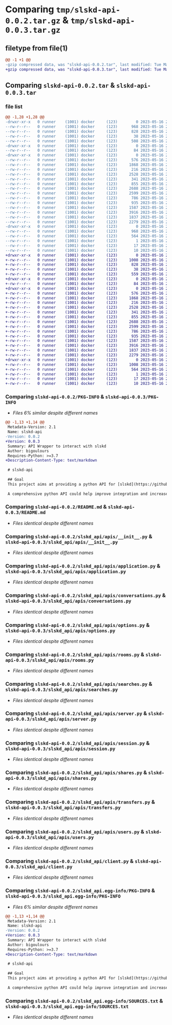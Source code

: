 # Comparing `tmp/slskd-api-0.0.2.tar.gz` & `tmp/slskd-api-0.0.3.tar.gz`

## filetype from file(1)

```diff
@@ -1 +1 @@
-gzip compressed data, was "slskd-api-0.0.2.tar", last modified: Tue May 16 21:46:03 2023, max compression
+gzip compressed data, was "slskd-api-0.0.3.tar", last modified: Tue May 16 21:53:24 2023, max compression
```

## Comparing `slskd-api-0.0.2.tar` & `slskd-api-0.0.3.tar`

### file list

```diff
@@ -1,28 +1,28 @@
-drwxr-xr-x   0 runner    (1001) docker     (123)        0 2023-05-16 21:46:03.869286 slskd-api-0.0.2/
--rw-r--r--   0 runner    (1001) docker     (123)      968 2023-05-16 21:46:03.869286 slskd-api-0.0.2/PKG-INFO
--rw-r--r--   0 runner    (1001) docker     (123)      828 2023-05-16 21:45:44.000000 slskd-api-0.0.2/README.md
--rw-r--r--   0 runner    (1001) docker     (123)       38 2023-05-16 21:46:03.869286 slskd-api-0.0.2/setup.cfg
--rw-r--r--   0 runner    (1001) docker     (123)      508 2023-05-16 21:45:44.000000 slskd-api-0.0.2/setup.py
-drwxr-xr-x   0 runner    (1001) docker     (123)        0 2023-05-16 21:46:03.865286 slskd-api-0.0.2/slskd_api/
--rw-r--r--   0 runner    (1001) docker     (123)       84 2023-05-16 21:45:44.000000 slskd-api-0.0.2/slskd_api/__init__.py
-drwxr-xr-x   0 runner    (1001) docker     (123)        0 2023-05-16 21:46:03.869286 slskd-api-0.0.2/slskd_api/apis/
--rw-r--r--   0 runner    (1001) docker     (123)      576 2023-05-16 21:45:44.000000 slskd-api-0.0.2/slskd_api/apis/__init__.py
--rw-r--r--   0 runner    (1001) docker     (123)     1868 2023-05-16 21:45:44.000000 slskd-api-0.0.2/slskd_api/apis/application.py
--rw-r--r--   0 runner    (1001) docker     (123)      216 2023-05-16 21:45:44.000000 slskd-api-0.0.2/slskd_api/apis/base.py
--rw-r--r--   0 runner    (1001) docker     (123)     2528 2023-05-16 21:45:44.000000 slskd-api-0.0.2/slskd_api/apis/conversations.py
--rw-r--r--   0 runner    (1001) docker     (123)      341 2023-05-16 21:45:44.000000 slskd-api-0.0.2/slskd_api/apis/logs.py
--rw-r--r--   0 runner    (1001) docker     (123)      855 2023-05-16 21:45:44.000000 slskd-api-0.0.2/slskd_api/apis/options.py
--rw-r--r--   0 runner    (1001) docker     (123)     2688 2023-05-16 21:45:44.000000 slskd-api-0.0.2/slskd_api/apis/rooms.py
--rw-r--r--   0 runner    (1001) docker     (123)     2599 2023-05-16 21:45:44.000000 slskd-api-0.0.2/slskd_api/apis/searches.py
--rw-r--r--   0 runner    (1001) docker     (123)      786 2023-05-16 21:45:44.000000 slskd-api-0.0.2/slskd_api/apis/server.py
--rw-r--r--   0 runner    (1001) docker     (123)      935 2023-05-16 21:45:44.000000 slskd-api-0.0.2/slskd_api/apis/session.py
--rw-r--r--   0 runner    (1001) docker     (123)     1587 2023-05-16 21:45:44.000000 slskd-api-0.0.2/slskd_api/apis/shares.py
--rw-r--r--   0 runner    (1001) docker     (123)     3916 2023-05-16 21:45:44.000000 slskd-api-0.0.2/slskd_api/apis/transfers.py
--rw-r--r--   0 runner    (1001) docker     (123)     1837 2023-05-16 21:45:44.000000 slskd-api-0.0.2/slskd_api/apis/users.py
--rw-r--r--   0 runner    (1001) docker     (123)     2279 2023-05-16 21:45:44.000000 slskd-api-0.0.2/slskd_api/client.py
-drwxr-xr-x   0 runner    (1001) docker     (123)        0 2023-05-16 21:46:03.869286 slskd-api-0.0.2/slskd_api.egg-info/
--rw-r--r--   0 runner    (1001) docker     (123)      968 2023-05-16 21:46:03.000000 slskd-api-0.0.2/slskd_api.egg-info/PKG-INFO
--rw-r--r--   0 runner    (1001) docker     (123)      564 2023-05-16 21:46:03.000000 slskd-api-0.0.2/slskd_api.egg-info/SOURCES.txt
--rw-r--r--   0 runner    (1001) docker     (123)        1 2023-05-16 21:46:03.000000 slskd-api-0.0.2/slskd_api.egg-info/dependency_links.txt
--rw-r--r--   0 runner    (1001) docker     (123)       17 2023-05-16 21:46:03.000000 slskd-api-0.0.2/slskd_api.egg-info/requires.txt
--rw-r--r--   0 runner    (1001) docker     (123)       10 2023-05-16 21:46:03.000000 slskd-api-0.0.2/slskd_api.egg-info/top_level.txt
+drwxr-xr-x   0 runner    (1001) docker     (123)        0 2023-05-16 21:53:24.864639 slskd-api-0.0.3/
+-rw-r--r--   0 runner    (1001) docker     (123)     1008 2023-05-16 21:53:24.864639 slskd-api-0.0.3/PKG-INFO
+-rw-r--r--   0 runner    (1001) docker     (123)      828 2023-05-16 21:53:08.000000 slskd-api-0.0.3/README.md
+-rw-r--r--   0 runner    (1001) docker     (123)       38 2023-05-16 21:53:24.864639 slskd-api-0.0.3/setup.cfg
+-rw-r--r--   0 runner    (1001) docker     (123)      559 2023-05-16 21:53:08.000000 slskd-api-0.0.3/setup.py
+drwxr-xr-x   0 runner    (1001) docker     (123)        0 2023-05-16 21:53:24.860639 slskd-api-0.0.3/slskd_api/
+-rw-r--r--   0 runner    (1001) docker     (123)       84 2023-05-16 21:53:08.000000 slskd-api-0.0.3/slskd_api/__init__.py
+drwxr-xr-x   0 runner    (1001) docker     (123)        0 2023-05-16 21:53:24.864639 slskd-api-0.0.3/slskd_api/apis/
+-rw-r--r--   0 runner    (1001) docker     (123)      576 2023-05-16 21:53:08.000000 slskd-api-0.0.3/slskd_api/apis/__init__.py
+-rw-r--r--   0 runner    (1001) docker     (123)     1868 2023-05-16 21:53:08.000000 slskd-api-0.0.3/slskd_api/apis/application.py
+-rw-r--r--   0 runner    (1001) docker     (123)      216 2023-05-16 21:53:08.000000 slskd-api-0.0.3/slskd_api/apis/base.py
+-rw-r--r--   0 runner    (1001) docker     (123)     2528 2023-05-16 21:53:08.000000 slskd-api-0.0.3/slskd_api/apis/conversations.py
+-rw-r--r--   0 runner    (1001) docker     (123)      341 2023-05-16 21:53:08.000000 slskd-api-0.0.3/slskd_api/apis/logs.py
+-rw-r--r--   0 runner    (1001) docker     (123)      855 2023-05-16 21:53:08.000000 slskd-api-0.0.3/slskd_api/apis/options.py
+-rw-r--r--   0 runner    (1001) docker     (123)     2688 2023-05-16 21:53:08.000000 slskd-api-0.0.3/slskd_api/apis/rooms.py
+-rw-r--r--   0 runner    (1001) docker     (123)     2599 2023-05-16 21:53:08.000000 slskd-api-0.0.3/slskd_api/apis/searches.py
+-rw-r--r--   0 runner    (1001) docker     (123)      786 2023-05-16 21:53:08.000000 slskd-api-0.0.3/slskd_api/apis/server.py
+-rw-r--r--   0 runner    (1001) docker     (123)      935 2023-05-16 21:53:08.000000 slskd-api-0.0.3/slskd_api/apis/session.py
+-rw-r--r--   0 runner    (1001) docker     (123)     1587 2023-05-16 21:53:08.000000 slskd-api-0.0.3/slskd_api/apis/shares.py
+-rw-r--r--   0 runner    (1001) docker     (123)     3916 2023-05-16 21:53:08.000000 slskd-api-0.0.3/slskd_api/apis/transfers.py
+-rw-r--r--   0 runner    (1001) docker     (123)     1837 2023-05-16 21:53:08.000000 slskd-api-0.0.3/slskd_api/apis/users.py
+-rw-r--r--   0 runner    (1001) docker     (123)     2279 2023-05-16 21:53:08.000000 slskd-api-0.0.3/slskd_api/client.py
+drwxr-xr-x   0 runner    (1001) docker     (123)        0 2023-05-16 21:53:24.860639 slskd-api-0.0.3/slskd_api.egg-info/
+-rw-r--r--   0 runner    (1001) docker     (123)     1008 2023-05-16 21:53:24.000000 slskd-api-0.0.3/slskd_api.egg-info/PKG-INFO
+-rw-r--r--   0 runner    (1001) docker     (123)      564 2023-05-16 21:53:24.000000 slskd-api-0.0.3/slskd_api.egg-info/SOURCES.txt
+-rw-r--r--   0 runner    (1001) docker     (123)        1 2023-05-16 21:53:24.000000 slskd-api-0.0.3/slskd_api.egg-info/dependency_links.txt
+-rw-r--r--   0 runner    (1001) docker     (123)       17 2023-05-16 21:53:24.000000 slskd-api-0.0.3/slskd_api.egg-info/requires.txt
+-rw-r--r--   0 runner    (1001) docker     (123)       10 2023-05-16 21:53:24.000000 slskd-api-0.0.3/slskd_api.egg-info/top_level.txt
```

### Comparing `slskd-api-0.0.2/PKG-INFO` & `slskd-api-0.0.3/PKG-INFO`

 * *Files 6% similar despite different names*

```diff
@@ -1,13 +1,14 @@
 Metadata-Version: 2.1
 Name: slskd-api
-Version: 0.0.2
+Version: 0.0.3
 Summary: API Wrapper to interact with slskd
 Author: bigoulours
 Requires-Python: >=3.7
+Description-Content-Type: text/markdown
 
 # slskd-api
 
 ## Goal
 This project aims at providing a python API for [slskd](https://github.com/slskd/slskd).
 
 A comprehensive python API could help improve integration and increase slskd adoption by enabling rapid development of various software, like:
```

### Comparing `slskd-api-0.0.2/README.md` & `slskd-api-0.0.3/README.md`

 * *Files identical despite different names*

### Comparing `slskd-api-0.0.2/slskd_api/apis/__init__.py` & `slskd-api-0.0.3/slskd_api/apis/__init__.py`

 * *Files identical despite different names*

### Comparing `slskd-api-0.0.2/slskd_api/apis/application.py` & `slskd-api-0.0.3/slskd_api/apis/application.py`

 * *Files identical despite different names*

### Comparing `slskd-api-0.0.2/slskd_api/apis/conversations.py` & `slskd-api-0.0.3/slskd_api/apis/conversations.py`

 * *Files identical despite different names*

### Comparing `slskd-api-0.0.2/slskd_api/apis/options.py` & `slskd-api-0.0.3/slskd_api/apis/options.py`

 * *Files identical despite different names*

### Comparing `slskd-api-0.0.2/slskd_api/apis/rooms.py` & `slskd-api-0.0.3/slskd_api/apis/rooms.py`

 * *Files identical despite different names*

### Comparing `slskd-api-0.0.2/slskd_api/apis/searches.py` & `slskd-api-0.0.3/slskd_api/apis/searches.py`

 * *Files identical despite different names*

### Comparing `slskd-api-0.0.2/slskd_api/apis/server.py` & `slskd-api-0.0.3/slskd_api/apis/server.py`

 * *Files identical despite different names*

### Comparing `slskd-api-0.0.2/slskd_api/apis/session.py` & `slskd-api-0.0.3/slskd_api/apis/session.py`

 * *Files identical despite different names*

### Comparing `slskd-api-0.0.2/slskd_api/apis/shares.py` & `slskd-api-0.0.3/slskd_api/apis/shares.py`

 * *Files identical despite different names*

### Comparing `slskd-api-0.0.2/slskd_api/apis/transfers.py` & `slskd-api-0.0.3/slskd_api/apis/transfers.py`

 * *Files identical despite different names*

### Comparing `slskd-api-0.0.2/slskd_api/apis/users.py` & `slskd-api-0.0.3/slskd_api/apis/users.py`

 * *Files identical despite different names*

### Comparing `slskd-api-0.0.2/slskd_api/client.py` & `slskd-api-0.0.3/slskd_api/client.py`

 * *Files identical despite different names*

### Comparing `slskd-api-0.0.2/slskd_api.egg-info/PKG-INFO` & `slskd-api-0.0.3/slskd_api.egg-info/PKG-INFO`

 * *Files 6% similar despite different names*

```diff
@@ -1,13 +1,14 @@
 Metadata-Version: 2.1
 Name: slskd-api
-Version: 0.0.2
+Version: 0.0.3
 Summary: API Wrapper to interact with slskd
 Author: bigoulours
 Requires-Python: >=3.7
+Description-Content-Type: text/markdown
 
 # slskd-api
 
 ## Goal
 This project aims at providing a python API for [slskd](https://github.com/slskd/slskd).
 
 A comprehensive python API could help improve integration and increase slskd adoption by enabling rapid development of various software, like:
```

### Comparing `slskd-api-0.0.2/slskd_api.egg-info/SOURCES.txt` & `slskd-api-0.0.3/slskd_api.egg-info/SOURCES.txt`

 * *Files identical despite different names*


